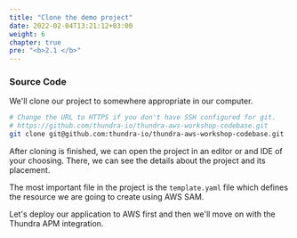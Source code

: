 ```yaml
---
title: "Clone the demo project"
date: 2022-02-04T13:21:12+03:00
weight: 6
chapter: true
pre: "<b>2.1 </b>"
---
```


### Source Code

We'll clone our project to somewhere appropriate in our computer.

```bash
# Change the URL to HTTPS if you don't have SSH configured for git.
# https://github.com/thundra-io/thundra-aws-workshop-codebase.git
git clone git@github.com:thundra-io/thundra-aws-workshop-codebase.git
```

After cloning is finished, we can open the project in an editor or and IDE of your choosing. There, we can see the details about the project and its placement.

The most important file in the project is the `template.yaml` file which defines the resource we are going to create using AWS SAM.

Let's deploy our application to AWS first and then we'll move on with the Thundra APM integration.

<!--
- **static folder :** In this directory, we have some static files that are needed by our lambda functions. For instance, *bannedwords* file provides the words for SNS service and SnsWriter lambda to filter words in given input, or *todo-app.html* file includes our static web site. We are going to update this to S3 bucket after deploying the application.

- **src folder :** In this directory we have our lambda functions that writed in *node.js* codes. As we mentioned, we don't need to know how these functions work but you can examine if you wonder.

- **template.yaml :** It is an extension of the AWS CloudFormation template, we will create a deployment stack for our application by using this. Considering our deployment stack is using AWS SAM template and our lambda functions are written in node.js, we will integrate Thundra APM by following steps in related docs. You can also check other integration options from Thundra APM [docs](https://apm.docs.thundra.io/node.js/nodejs-integration-options). -->
